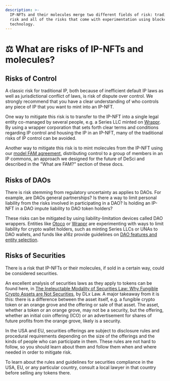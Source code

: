 ```yaml
---
description: >-
  IP-NFTs and their molecules merge two different fields of risk: traditional IP
  risk and all of the risks that come with experimentation using blockchain
  technology.
---
```


# ⚖ What are risks of IP-NFTs and molecules?

## Risks of Control

A classic risk for traditional IP, both because of inefficient default IP laws as well as jurisdictional conflict of laws, is risk of dispute over control. We strongly recommend that you have a clear understanding of who controls any piece of IP that you want to mint into an IP-NFT.&#x20;

One way to mitigate this risk is to transfer to the IP-NFT into a single legal entity co-managed by several people, e.g. a Series LLC minted on [Wrappr](https://www.wrappr.wtf). By using a wrapper corporation that sets forth clear terms and conditions regarding IP control and housing the IP in an IP-NFT, many of the traditional risks of IP control can be avoided.&#x20;

Another way to mitigate this risk is to mint molecules from the IP-NFT using our [model FAM agreement](https://docs.google.com/document/d/18mWC\_8Q0pfKP0zSjvG09JFbI0W5DHLDqySmjNz2lURY/edit), distributing control to a group of members in an IP commons, an approach we designed for the future of DeSci and described in the "What are FAM?" section of these docs.&#x20;

## Risks of DAOs

There is risk stemming from regulatory uncertainty as applies to DAOs. For example, are DAOs general partnerships? Is there a way to limit personal liability from the risks involved in participating in a DAO? Is holding an IP-NFT in a DAO impute liability to DAO token holders?

These risks can be mitigated by using liability-limitation devices called DAO wrappers. Entities like [Otoco](https://otoco.io/) or [Wrappr](https://www.wrappr.wtf) are experimenting with ways to limit liability for crypto wallet holders, such as minting Series LLCs or UNAs to DAO wallets, and funds like a16z provide guidelines on [DAO features and entity selection](https://a16z.com/2022/05/23/dao-legal-frameworks-entity-features-selection/).&#x20;

## Risks of Securities

There is a risk that IP-NFTs or their molecules, if sold in a certain way, could be considered securities.&#x20;

An excellent analysis of securities laws as they apply to tokens can be found here, in [The Ineleuctable Modality of Securities Law: Why Fungible Crypto Assets are Not Securities](https://papers.ssrn.com/sol3/papers.cfm?abstract\_id=4282385), by DLx Law. A major takeaway from it is this: there is a difference between the asset itself, e.g. a fungible crypto token or an orange grove and the offering or sale of that asset. The asset, whether a token or an orange grove, may not be a security, but the offering, whether an initial coin offering (ICO) or an advertisement for shares of future profits from the orange grove, likely is a security.&#x20;

In the USA and EU, securities offerings are subject to disclosure rules and procedural requirements depending on the size of the offerings and the kinds of people who can participate in them. These rules are not hard to follow, so you should learn about them and follow them when and where needed in order to mitigate risk.&#x20;

To learn about the rules and guidelines for securities compliance in the USA, EU, or any particular country, consult a local lawyer in that country before selling any tokens there.&#x20;
